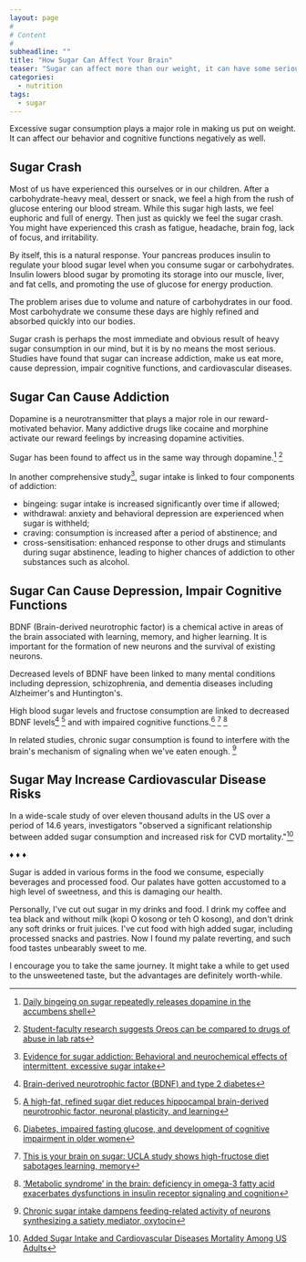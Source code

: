 ```yaml
---
layout: page
#
# Content
#
subheadline: ""
title: "How Sugar Can Affect Your Brain"
teaser: "Sugar can affect more than our weight, it can have some serious effects on our brains."
categories:
  - nutrition
tags:
  - sugar
---
```

Excessive sugar consumption plays a major role in making us put on weight.
It can affect our behavior and cognitive functions negatively as well.

## Sugar Crash

Most of us have experienced this ourselves or in our children.
After a carbohydrate-heavy meal, dessert or snack, we feel a high from the rush of glucose entering our blood stream.
While this sugar high lasts, we feel euphoric and full of energy.
Then just as quickly we feel the sugar crash.
You might have experienced this crash as fatigue, headache, brain fog, lack of focus, and irritability.

By itself, this is a natural response.
Your pancreas produces insulin to regulate your blood sugar level when you consume sugar or carbohydrates.
Insulin lowers blood sugar by promoting its storage into our muscle, liver, and fat cells, and promoting the use of glucose for energy production.

The problem arises due to volume and nature of carbohydrates in our food.
Most carbohydrate we consume these days are highly refined and absorbed quickly into our bodies.

Sugar crash is perhaps the most immediate and obvious result of heavy sugar consumption in our mind, but it is by no means the most serious.
Studies have found that sugar can increase addiction, make us eat more, cause depression, impair cognitive functions, and cardiovascular diseases.

## Sugar Can Cause Addiction

Dopamine is a neurotransmitter that plays a major role in our reward-motivated behavior.
Many addictive drugs like cocaine and morphine activate our reward feelings by increasing dopamine activities.

Sugar has been found to affect us in the same way through dopamine.[^1] [^2]

In another comprehensive study[^3], sugar intake is linked to four components of addiction:

* bingeing: sugar intake is increased significantly over time if allowed;
* withdrawal: anxiety and behavioral depression are experienced when sugar is withheld;
* craving: consumption is increased after a period of abstinence; and
* cross-sensitisation: enhanced response to other drugs and stimulants during sugar abstinence, leading to higher chances of addiction to other substances such as alcohol.

## Sugar Can Cause Depression, Impair Cognitive Functions

BDNF (Brain-derived neurotrophic factor) is a chemical active in areas of the brain associated with learning, memory, and higher learning.
It is important for the formation of new neurons and the survival of existing neurons. 

Decreased levels of BDNF have been linked to many mental conditions including depression, schizophrenia, and dementia diseases including Alzheimer's and Huntington's.

High blood sugar levels and fructose consumption are linked to decreased BDNF levels[^4] [^5] and with impaired cognitive functions.[^6] [^7] [^8]

In related studies, chronic sugar consumption is found to interfere with the brain's mechanism of signaling when we've eaten enough. [^9]

## Sugar May Increase Cardiovascular Disease Risks

In a wide-scale study of over eleven thousand adults in the US over a period of 14.6 years, investigators "observed a significant relationship between added sugar consumption and increased risk for CVD mortality."[^10]

&diams; &diams; &diams;

Sugar is added in various forms in the food we consume, especially beverages and processed food.
Our palates have gotten accustomed to a high level of sweetness, and this is damaging our health.

Personally, I've cut out sugar in my drinks and food.
I drink my coffee and tea black and without milk (kopi O kosong or teh O kosong), and don't drink any soft drinks or fruit juices.
I've cut food with high added sugar, including processed snacks and pastries.
Now I found my palate reverting, and such food tastes unbearably sweet to me.

I encourage you to take the same journey.
It might take a while to get used to the unsweetened taste, but the advantages are definitely worth-while.


[^1]: [Daily bingeing on sugar repeatedly releases dopamine in the accumbens shell](https://www.ncbi.nlm.nih.gov/pubmed/15987666)
[^2]: [Student-faculty research suggests Oreos can be compared to drugs of abuse in lab rats](https://www.conncoll.edu/news/news-archive/2013/student-faculty-research-suggests-oreos-can-be-compared-to-drugs-of-abuse-in-lab-rats.html#.WBwLEHed5TY)
[^3]: [Evidence for sugar addiction: Behavioral and neurochemical effects of intermittent, excessive sugar intake](https://www.ncbi.nlm.nih.gov/pmc/articles/PMC2235907/)
[^4]: [Brain-derived neurotrophic factor (BDNF) and type 2 diabetes](https://www.ncbi.nlm.nih.gov/pubmed/17151862)
[^5]: [A high-fat, refined sugar diet reduces hippocampal brain-derived neurotrophic factor, neuronal plasticity, and learning](https://www.ncbi.nlm.nih.gov/pubmed/12088740)
[^6]: [Diabetes, impaired fasting glucose, and development of cognitive impairment in older women](http://www.neurology.org/content/63/4/658.abstract)
[^7]: [This is your brain on sugar: UCLA study shows high-fructose diet sabotages learning, memory](http://newsroom.ucla.edu/releases/this-is-your-brain-on-sugar-ucla-233992)
[^8]: [‘Metabolic syndrome’ in the brain: deficiency in omega-3 fatty acid exacerbates dysfunctions in insulin receptor signaling and cognition](http://onlinelibrary.wiley.com/doi/10.1113/jphysiol.2012.230078/full)
[^9]: [Chronic sugar intake dampens feeding-related activity of neurons synthesizing a satiety mediator, oxytocin](https://www.ncbi.nlm.nih.gov/pmc/articles/PMC3175817/)
[^10]: [Added Sugar Intake and Cardiovascular Diseases Mortality Among US Adults](http://jamanetwork.com/journals/jamainternalmedicine/fullarticle/1819573)
